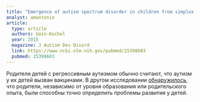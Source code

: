 ```yaml
---
title: "Emergence of autism spectrum disorder in children from simplex families: relations to parental perceptions of etiology"
analyst: amantonio
article:
  type: article
  authors: Goin-Kochel
  year: 2015
  magazine: J Autism Dev Disord
  link: https://www.ncbi.nlm.nih.gov/pubmed/25398603
  pubmed: 25398603
---
```


Родители детей с регрессивным аутизмом обычно считают, что аутизм у их детей вызван вакцинами.
В другом исследовании [обнаружилось](https://www.ncbi.nlm.nih.gov/pubmed/10334009), что родители, независимо от уровня образования или родительского опыта, были способны точно определить проблемы развития у детей.
